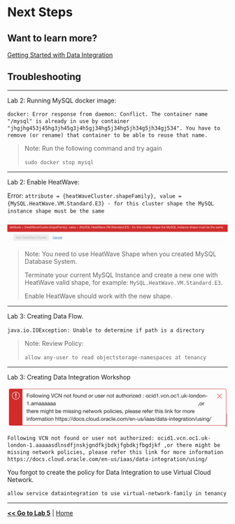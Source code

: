 # Next Steps

## Want to learn more?

[Getting Started with Data Integration](https://docs.oracle.com/en-us/iaas/data-integration/using/preparing-for-connectivity.htm)

## Troubleshooting

---

Lab 2: Running MySQL docker image:

```
docker: Error response from daemon: Conflict. The container name "/mysql" is already in use by container "jhgjhg453j45hg3jh45g3j4h5gj34hg5j34hg5jh34g5jh34gj534". You have to remove (or rename) that container to be able to reuse that name.
```

>Note: Run the following command and try again
> 
> `sudo docker stop mysql`

---

Lab 2: Enable HeatWave:

Error: `attribute = {heatWaveCluster.shapeFamily}, value = {MySQL.HeatWave.VM.Standard.E3} - for this cluster shape the MySQL instance shape must be the same`

![](images/heatwave_error_shape.png)

>Note: You need to use HeatWave Shape when you created MySQL Database System.
> 
> Terminate your current MySQL Instance and create a new one with HeatWave valid shape, for example: `MySQL.HeatWave.VM.Standard.E3`.
> 
> Enable HeatWave should work with the new shape.

---

Lab 3: Creating Data Flow.

`java.io.IOException: Unable to determine if path is a directory`

>Note: Review Policy:
> 
> `allow any-user to read objectstorage-namespaces at tenancy`

---

Lab 3: Creating Data Integration Workshop

![Data Integration VNC policy missing](images/di_error_vcn.png.png)

```
Following VCN not found or user not authorized: ocid1.vcn.oc1.uk-london-1.aaaaasdlnsdfjnskjgndfkjbdkjfgbdkjfbgdjkf ,or there might be missing network policies, please refer this link for more information https://docs.cloud.oracle.com/en-us/iaas/data-integration/using/
```

You forgot to create the policy for Data Integration to use Virtual Cloud Network.

```
allow service dataintegration to use virtual-network-family in tenancy
```

---

[**<< Go to Lab 5**](../lab5/README.md) | [Home](../README.md)